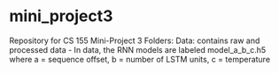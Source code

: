 # mini_project3
Repository for CS 155 Mini-Project 3
Folders:
	Data: contains raw and processed data
	- In data, the RNN models are labeled model_a_b_c.h5 where a = sequence offset, b = number of LSTM units, c = temperature 
